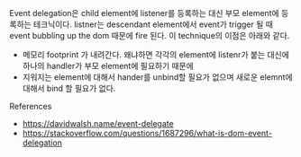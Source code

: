 Event delegation은 child element에 listener를 등록하는 대신 부모 element에 등록하는 테크닉이다. listner는 descendant element에서 event가 trigger 될 때 event bubbling up the dom 때문에 fire 된다. 이 technique의 이점은 아래와 같다.
- 메모리 footprint 가 내려간다. 왜냐하면 각각의 element에 listenr가 붙는 대신에 하나의 handler가 부모 element에 필요하기 때문에
- 지워지는 element에 대해서 hander를 unbind할 필요가 없으며 새로운 elemnt에 대해서 bind 할 필요가 없다.

References
- https://davidwalsh.name/event-delegate
- https://stackoverflow.com/questions/1687296/what-is-dom-event-delegation
